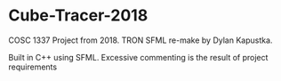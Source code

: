 # Cube-Tracer-2018
COSC 1337 Project from 2018. TRON SFML re-make by Dylan Kapustka.

 Built in C++ using SFML. Excessive commenting is the result of project requirements

